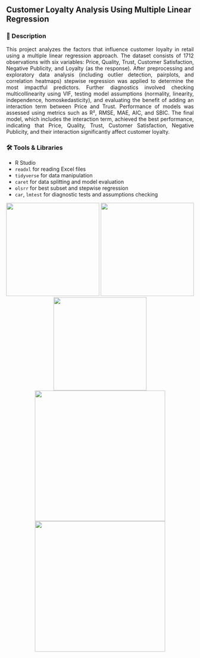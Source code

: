## Customer Loyalty Analysis Using Multiple Linear Regression

### 📄 Description
<div align="justify">

This project analyzes the factors that influence customer loyalty in retail using a multiple linear regression approach. The dataset consists of 1712 observations with six variables: Price, Quality, Trust, Customer Satisfaction, Negative Publicity, and Loyalty (as the response). After preprocessing and exploratory data analysis  (including outlier detection, pairplots, and correlation heatmaps) stepwise regression was applied to determine the most impactful predictors. Further diagnostics involved checking multicollinearity using VIF, testing model assumptions (normality, linearity, independence, homoskedasticity), and evaluating the benefit of adding an interaction term between Price and Trust. Performance of models was assessed using metrics such as R², RMSE, MAE, AIC, and SBIC. The final model, which includes the interaction term, achieved the best performance, indicating that Price, Quality, Trust, Customer Satisfaction, Negative Publicity, and their interaction significantly affect customer loyalty.

</div>

### 🛠 Tools & Libraries
- R Studio 
- `readxl` for reading Excel files  
- `tidyverse` for data manipulation  
- `caret` for data splitting and model evaluation  
- `olsrr` for best subset and stepwise regression  
- `car`, `lmtest` for diagnostic tests and assumptions checking

<div align='center'>

  <img src="https://github.com/user-attachments/assets/b6a95700-b7d4-4f5e-8b86-874c6c703764" height="250" />
  <img src="https://github.com/user-attachments/assets/f7343059-e50e-46aa-bc58-90f056ba18ba" height="250" />
  <img src="https://github.com/user-attachments/assets/3ffcd459-f514-43bb-a93d-5a601832e7ed" height="250" />
  <img src="https://github.com/user-attachments/assets/29a85957-0269-42ed-936c-e4daa5f0f4c0" height="350" />
  <img src="https://github.com/user-attachments/assets/b468c58a-1d89-4bef-95ef-dfacf6fae36d" height="350" />

</div>

